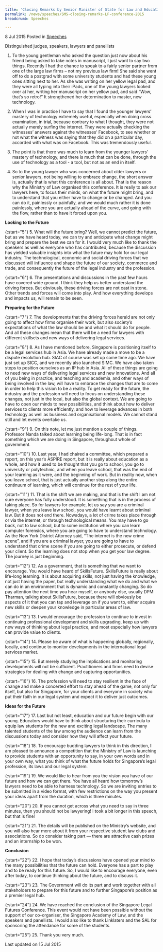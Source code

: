 ```yaml
---
title: 'Closing Remarks by Senior Minister of State for Law and Education Ms Indranee Rajah SC at the Singapore Legal Futures Conference'
permalink: /news/speeches/SMS-closing-remarks-LF-conference-2015
breadcrumb: Speeches

---
```



8 Jul 2015 Posted in [Speeches](/news/speeches)

Distinguished judges, speakers, lawyers and panellists

1. To the young gentleman who asked the question just now about his friend being asked to take notes in manuscript, I just want to say two things. Recently I had the chance to speak to a fairly senior partner from one of the large law firms – not my previous law firm! She said she went off to do a postgrad with some university students and had these young ones sitting next to her. As she was writing on her yellow legal pad, and they were all typing into their iPads, one of the young lawyers looked over at her, writing her manuscript on her yellow pad, and said “Wow, that’s so retro!” It strengthened her determination to master, new technology.


2. When I was in practice I have to say that I found the younger lawyers’ mastery of technology extremely useful, especially when doing cross examination, in trial, because contrary to what I thought, they were not actually merely surfing the internet. They were actually checking the witnesses’ answers against the witnesses’ Facebook, to see whether or not what the witness was saying that they did on a particular day, accorded with what was on Facebook. This was tremendously useful. 


3. The point is that there was much to learn from the younger lawyers’ mastery of technology, and there is much that can be done, through the use of technology as a tool - a tool, but not as an end in itself. 


4. So to the young lawyer who was concerned about older lawyers or senior lawyers, not being willing to embrace change, the short answer is, actually that is what this conference is all about. That is the reason why the Ministry of Law organised this conference. It is really to ask our lawyers here, to focus their minds, on what the future might bring, and to understand that you either have to change or be changed. And you can do it, painlessly or painfully, and we would much rather it is done painlessly, where you are actually ahead of the curve, and going with the flow, rather than to have it forced upon you. 

**Looking to the Future**


{:start="5"}
5. What will the future bring? Well, we cannot predict the future, but as we have heard today, we can try and anticipate what change might bring and prepare the best we can for it. I would very much like to thank the speakers as well as everyone who has contributed, because the discussion has yielded valuable insights into what the future may hold for our legal industry. The technological, economic and social driving forces that we discussed will influence and shape the future of our society, commerce and trade, and consequently the future of the legal industry and the profession.


{:start="6"}
6. The presentations and discussions in the past few hours have covered wide ground. I think they help us better understand the driving forces. But obviously, these driving forces are not cast in stone. Other trends and forces will come into play. And how everything develops and impacts us, will remain to be seen.

**Preparing for the Future**


{:start="7"}
7. The developments that the driving forces herald are not only going to affect how firms organise their work, but also society’s expectations of what the law should be and what it should do for people. And all these changes mean that there will be a need for lawyers with different skillsets and new ways of delivering legal services.


{:start="8"}
8. As I have mentioned before, Singapore is positioning itself to be a legal services hub in Asia. We have already made a move to be a dispute resolution hub. SIAC of course was set up some time ago. We have just set up SICC, and we recently also launched SIMC. We have also taken steps to position ourselves as an IP hub in Asia. All of these things are going to need new ways of delivering legal services and new innovations. And all of you being in practice, and teaching and academia, and other ways of being involved in the law, will have to embrace the changes that are to come in order to help this vision to be a reality. To get ready for the future, the industry and the profession will need to focus on understanding these changes, not just in the local, but also the global context. We are going to have to open our minds to new possibilities, and think about how to deliver services to clients more efficiently, and how to leverage advances in both technology as well as business and organisational models. We cannot stand still and let events overtake us.


{:start="9"}
9. On this note, let me just mention a couple of things. Professor Nanda talked about learning being life-long. That is in fact something which we are doing in Singapore, throughout whole of government. 


{:start="10"}
10. Last year, I had chaired a committee, which prepared a report, on this year’s ASPIRE report, but it is really about education as a whole, and how it used to be thought that you go to school, you go to university or polytechnic, and when you leave school, that was the end of your learning as it were, and the beginning of work. But in reality now, when you leave school, that is just actually another step along the entire continuum of learning, which will continue for the rest of your life. 


{:start="11"}
11. That is the shift we are making, and that is the shift I am not sure everyone has fully understood. It is something that is in the process of taking place. So for lawyers for example, let us say you are a criminal lawyer, when you leave law school, you would have learnt about criminal law. But it does not end there. Nowadays, a lot of crime takes place through or via the internet, or through technological means. You may have to go back, not to law school, but to some institution where you can learn computer forensics, where you are going to have to understand technology. As the New York District Attorney said, “The internet is the new crime scene”, and if you are a criminal lawyer, you are going to have to understand that crime scene if you are going to either prosecute, or defend your client. So the learning does not stop when you get your law degree. The journey is just beginning. 


{:start="12"}
12. As a government, that is something that we want to encourage. You would have heard of SkillsFuture. SkillsFuture is really about life-long learning. It is about acquiring skills, not just having the knowledge, not just having the paper, but really understanding what we do and what we can do in an environment that is dynamic and constantly changing. So do pay attention the next time you hear myself, or anybody else, usually DPM Tharman, talking about SkillsFuture, because there will obviously be aspects of it that you can tap and leverage on if you want to, either acquire new skills or deepen your knowledge in particular areas of law.

   

{:start="13"}
13. I would encourage the profession to continue to invest in continuing professional development and skills upgrading, keep up with new ways of thinking about legal practice, and most especially how lawyers can provide value to clients.


{:start="14"}
14. Please be aware of what is happening globally, regionally, locally, and continue to monitor developments in the international legal services market.


{:start="15"}
15. But merely studying the implications and monitoring developments will not be sufficient. Practitioners and firms need to devise strategies for dealing with change and capturing opportunities.


{:start="16"}
16. The profession will need to stay resilient in the face of change and make a concerted effort to stay ahead of the game, not only for itself, but also for Singapore, for your clients and everyone in society who put their faith in our legal system and expect it to deliver just outcomes.

**Ideas for the Future**


{:start="17"}
17. Last but not least, education and our future begin with our young. Educators would have to think about structuring their curricula to equip law students for the new and exciting legal landscape. The many talented students of the law among the audience can learn from the discussions today and consider how they will affect your future.


{:start="18"}
18. To encourage budding lawyers to think in this direction, I am pleased to announce a competition that the Ministry of Law is launching to provide students with an opportunity to say, in your own words and in your own way, what you think of what the future holds for Singapore’s legal profession, its laws and our legal system.


{:start="19"}
19. We would like to hear from you the vision you have of our future and how we can get there. You have all heard how tomorrow’s lawyers need to be able to harness technology. So we are inviting entries to be submitted in a video format, with few restrictions on the way you present your ideas apart from the duration, which is three minutes.


{:start="20"}
20. If you cannot get across what you need to say in three minutes, then you should not be lawyering!  I took a bit longer in this speech, but that is fine! 


{:start="21"}
21. The details will be published on the Ministry’s website, and you will also hear more about it from your respective student law clubs and associations. So do consider taking part — there are attractive cash prizes and an internship to be won.

**Conclusion**


{:start="22"}
22. I hope that today’s discussions have opened your mind to the many possibilities that the future can hold. Everyone has a part to play and to be ready for this future. So, I would like to encourage everyone, even after today, to continue thinking about the future, and to discuss it.


{:start="23"}
23. The Government will do its part and work together with all stakeholders to prepare for this future and to further Singapore’s position as a premier legal hub.


{:start="24"}
24. We have reached the conclusion of the Singapore Legal Futures Conference. This event would not have been possible without the support of our co-organiser, the Singapore Academy of Law, and the speakers and panellists. I would also like to thank Linklaters and the SAL for sponsoring the attendance for some of the students.


{:start="25"}
25. Thank you very much.


<p class="right-side-updated">Last updated on 15 Jul 2015</p>
